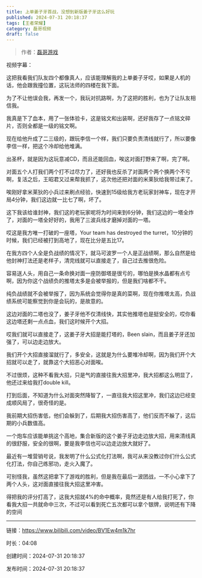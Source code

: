 ```yaml
---
title: 上单姜子牙首战，没想到新版姜子牙这么好玩
published: 2024-07-31 20:18:37
tags: [王者荣耀]
category: 磊哥视频
draft: false
---
```



> 作者：[磊哥游戏](https://space.bilibili.com/268941858?spm_id_from=333.788.upinfo.head.click)

视频字幕：

这把我看我们队友四个都像真人，应该能理解我的上单姜子牙哎，如果是人机的话，他会跟我撞位置，这玩法师的四楼在我下面。

为了不让他误会我，再发一个，我玩对抗路啊，为了这把的胜利，也为了让队友相信我。

我真是下了血本，用了一张体验卡，这是铭文和出装啊，还好我存了一点铭文碎片，否则全都是一级的铭文啊。

现在给他升成了二三级的，跟玩李信一个样，我们只要负责清线就行了，所以要像李信一样，把这个冷却给他堆满。

出圣杯，就是因为这玩意减CD，而且还能回血，唉这对面打野来了啊，完了啊。

对面五个人打我们两个打不过尽力了，还好我也反杀了对面两个两个换两个不亏啊，复活之后，王昭君又过来帮我抓了，这次他还把对面的米莱狄给我带过来了。

唉刚好拿米莱狄的小兵过来刷点经验，快速到15级给我方老玩家封神车，现在才开局4分钟，我们这边就一比七了啊，坏了。

这下我该给谁封神，我们这的老玩家呢将为时间来到6分钟，我们这边的一塔全炸了，对面的一塔全好好的，我用了三波兵线才磨掉对面的一塔。

哎这是我方唯一打破的一座塔，Your team has destroyed the turret，10分钟的时候，我们已经被打到高地了，现在比分是五比17。

在我方四个人全是负战绩的情况下，就马可波罗一个人是正战绩啊，那么自然是给他封神打法还是老样子，清完线就可以直接走了，自己过去推很危险。

容易送人头，用自己一条命换对面一座防御塔是很亏的，哪怕是换水晶都有点亏啊，因为你这个战绩负的推塔太多是会被举报的，但是我们啥都不干。

纯负战绩就不会被举报了，因为系统会觉得你是真的菜啊，现在你推塔太高，负战绩系统可能察觉到你是会玩的，是故意的。

这边对面的二塔也没了，姜子牙他不仅清线快，其实他推塔也是挺安全的，哎你看这边塔还剩一点点血，我们这时候开个大招。

哎我们就可以直接走了，这姜子牙大招是能打塔的，Been slain，而且姜子牙还加强了，可以边走边放大。

我们开个大招直接溜就行了，多安全，这就是为什么要堆冷却啊，因为我们开个大招就可以走了，就靠这个大招恶心对面唉。

不过很烦，这种不看我大招，只是气的直接往我大招里冲，我大招都这么明显了，他还过来给我打double kill。

打到后面，不知道为什么对面突然降智了，一直往我大招这里冲，我们这边已经变成顺风局了，很奇怪的是。

我前期大招伤害低，他们会躲到了，后期我大招伤害高了，他们反而不躲了，这后期的小兵数值高。

一个炮车应该能单挑这个高地，集合新版的这个姜子牙边走边放大招，用来清线真的很舒服，安全的很啊，要是我李信也可以边走边放大就好了。

最近有一堆营销号说，我发明了什么公式化打法啊，我可从来没教过你们什么公式化打法，你自己练邪功，走火入魔了。

可别怪我，虽然这把拿下了游戏的胜利，但是我在最后一波团战，一不小心拿下了两个人头，这对面直接往我大招这里冲害。

得把我的评分打高了，这我大招就4%的命中概率，竟然还是有人给我打死了，你看我大招一共就命中三次，不过可以看到死亡五次都可以拿个银牌，说明还有下降的空间

---


链接：https://www.bilibili.com/video/BV1Ew4m1k7hr



时长：04:08

创建时间：2024-07-31 20:18:37

发布时间：2024-07-31 20:18:37
